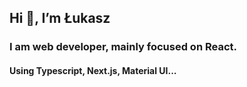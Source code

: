 ## Hi 👋, I’m Łukasz 
### I am web developer, mainly focused on React.
#### Using Typescript, Next.js, Material UI...


<!---
weblukas/weblukas is a ✨ special ✨ repository because its `README.md` (this file) appears on your GitHub profile.
You can click the Preview link to take a look at your changes.
--->
